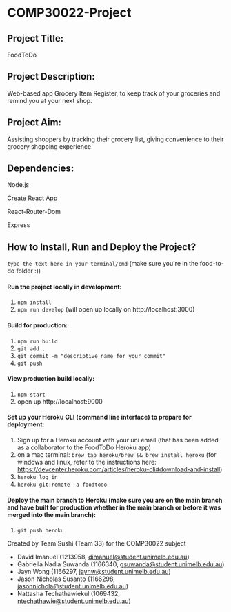 # COMP30022-Project

## Project Title:
FoodToDo

## Project Description: 
Web-based app Grocery Item Register, to keep track of your groceries and remind you at your next shop.

## Project Aim:
Assisting shoppers by tracking their grocery list, giving convenience to their grocery shopping experience

## Dependencies:

Node.js

Create React App

React-Router-Dom

Express

## How to Install, Run and Deploy the Project?
`type the text here in your terminal/cmd` (make sure you're in the food-to-do folder :))

#### Run the project locally in development: 
1. `npm install`
2. `npm run develop` (will open up locally on http://localhost:3000)

#### Build for production:
1. `npm run build`
2. `git add .` 
3. `git commit -m "descriptive name for your commit"`
4. `git push`

#### View production build locally:
1. `npm start`
2. open up http://localhost:9000

#### Set up your Heroku CLI (command line interface) to prepare for deployment:
1. Sign up for a Heroku account with your uni email (that has been added as a collaborator to the FoodToDo Heroku app)
2. on a mac terminal: `brew tap heroku/brew && brew install heroku` (for windows and linux, refer to the instructions here: https://devcenter.heroku.com/articles/heroku-cli#download-and-install)
3. `heroku log in`
4. `heroku git:remote -a foodtodo`

#### Deploy the main branch to Heroku (make sure you are on the main branch and have built for production whether in the main branch or before it was merged into the main branch):
1. `git push heroku`

Created by Team Sushi (Team 33) for the COMP30022 subject
- David Imanuel (1213958, dimanuel@student.unimelb.edu.au)
- Gabriella Nadia Suwanda (1166340, gsuwanda@student.unimelb.edu.au)
- Jayn Wong (1166297, jaynw@student.unimelb.edu.au)
- Jason Nicholas Susanto (1166298, jasonnichola@student.unimelb.edu.au)
- Nattasha Techathawiekul (1069432, ntechathawie@student.unimelb.edu.au)
